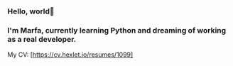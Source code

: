 ### Hello, world👋
### I'm Marfa, currently learning Python and dreaming of working as a real developer.
 My CV:
 [https://cv.hexlet.io/resumes/1099]
 
<!--
**MarfaNikitina/MarfaNikitina** is a ✨ _special_ ✨ repository because its `README.md` (this file) appears on your GitHub profile.

Here are some ideas to get you started:

- 🔭 I’m currently working on ...
- 🌱 I’m currently learning ...
- 👯 I’m looking to collaborate on ...
- 🤔 I’m looking for help with ...
- 💬 Ask me about ...
- 📫 How to reach me: ...
- 😄 Pronouns: ...
- ⚡ Fun fact: ...
-->
